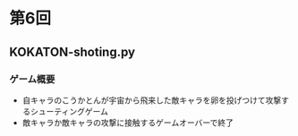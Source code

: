 # 第6回
## KOKATON-shoting.py
### ゲーム概要
- 自キャラのこうかとんが宇宙から飛来した敵キャラを卵を投げつけて攻撃するシューティングゲーム
- 敵キャラか敵キャラの攻撃に接触するゲームオーバーで終了